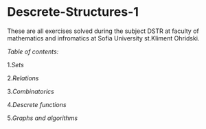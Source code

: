 # Descrete-Structures-1
These are all exercises solved during the subject DSTR at faculty of mathematics and infromatics at Sofia University st.Kliment Ohridski.

*Table of contents:*

1._Sets_

2._Relations_

3._Combinatorics_

4._Descrete functions_

5._Graphs and algorithms_
